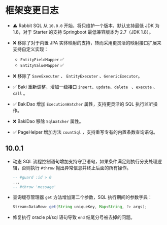 # 框架变更日志

- ⚠️ Rabbit SQL 从 `10.0.0` 开始，将只维护一个版本，默认支持最低 JDK 为 1.8，对于 Starter 的支持 Springboot 最低兼容版本为 2.7（JDK 1.8）。

- ❌ 移除了对于内置 JPA 实体映射的支持，转而采用更灵活的映射接口扩展来支持自定义实现：

  - `EntityFieldMapper` ✅
  - `EntityValueMapper` ✅

- ❌ 移除了 `SaveExecuter` 、 `EntityExecuter` 、`GenericExecutor`。
- ✅ Baki 重新调整，增加一级接口 `insert`、`update`、`delete ` 、`execute` 、 `call` 。
- ✅ BakiDao 增加 `ExecutionWatcher` 属性，支持更灵活的 SQL 执行监听操作。
- ❌ BakiDao 移除 `SqlWatcher` 属性。
- ✅ PageHelper 增加方法 `countSql` ，支持重写专有的内置条数查询语句。

## 10.0.1

- 动态 SQL 流程控制语句增加支持守卫语句，如果条件满足则执行分支处理逻辑，否则执行 `#throw` 抛出异常信息并终止后面的所有操作。
  ```sql
  -- #guard :id > 0
  ...
  -- #throw 'message'
  ```
- 查询缓存管理器 `get` 方法增加第二个参数，SQL 执行期间的参数字典：
  ```java
  Stream<DataRow> get(String uniqueKey, Map<String, ?> args);
  ```
- 修复执行 oracle pl/sql 语句导致 `end` 结尾分号被去掉的问题。
